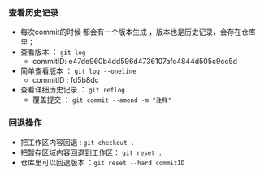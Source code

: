 ### 查看历史记录
- 每次commit的时候 都会有一个版本生成 ，版本也是历史记录，会存在仓库里；
- 查看版本 ： `git log`
    - commitID: e47de960b4dd596d4736107afc4844d505c9cc5d
- 简单查看版本  ： `git log --oneline` 
    - commitID : fd5b8dc
- 查看详细历史记录 ： `git reflog`
    - 覆盖提交 ： `git commit --amend -m "注释"`
### 回退操作 
- 把工作区内容回退 : `git checkout .`
- 把暂存区域内容回退到工作区： `git reset .`
- 仓库里可以回退版本 ：`git reset --hard commitID`

